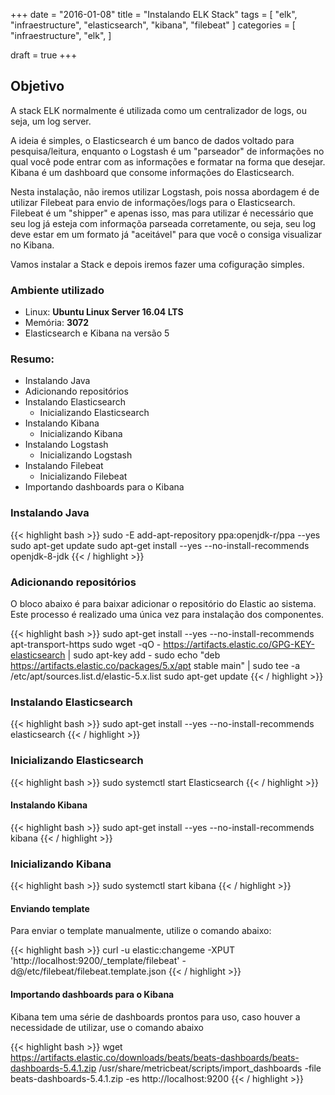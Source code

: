 +++
date = "2016-01-08"
title = "Instalando ELK Stack"
tags = [ "elk", "infraestructure", "elasticsearch", "kibana", "filebeat" ]
categories = [
  "infraestructure",
  "elk",
]

draft = true
+++

## Objetivo

A stack ELK normalmente é utilizada como um centralizador de logs, ou seja, um log server.

A ideia é simples, o Elasticsearch é um banco de dados voltado para pesquisa/leitura, enquanto o Logstash é um "parseador" de informações no qual você pode entrar com as informações e formatar na forma que desejar. Kibana é um dashboard que consome informações do Elasticsearch.

<!--more-->

Nesta instalação, não iremos utilizar Logstash, pois nossa abordagem é de utilizar Filebeat para envio de informações/logs para o Elasticsearch. Filebeat é um "shipper" e apenas isso, mas para utilizar é necessário que seu log já esteja com informaçõa parseada corretamente, ou seja, seu log deve estar em um formato já "aceitável" para que você o consiga visualizar no Kibana.

Vamos instalar a Stack e depois iremos fazer uma cofiguração simples.


### Ambiente utilizado

* Linux: **Ubuntu Linux Server 16.04 LTS**
* Memória: **3072**
* Elasticsearch e Kibana na versão 5

### Resumo:

* Instalando Java
* Adicionando repositórios
* Instalando Elasticsearch
  * Inicializando Elasticsearch
* Instalando Kibana
  * Inicializando Kibana
* Instalando Logstash
  * Inicializando Logstash
* Instalando Filebeat
  * Inicializando Filebeat
* Importando dashboards para o Kibana

### Instalando Java

{{< highlight bash >}}
sudo -E add-apt-repository ppa:openjdk-r/ppa --yes
sudo apt-get update
sudo apt-get install --yes --no-install-recommends openjdk-8-jdk
{{< / highlight >}}

### Adicionando repositórios
O bloco abaixo é para baixar adicionar o repositório do Elastic ao sistema. Este processo é realizado uma única vez para instalação dos componentes.

{{< highlight bash >}}
sudo apt-get install --yes --no-install-recommends apt-transport-https
sudo wget -qO - https://artifacts.elastic.co/GPG-KEY-elasticsearch | sudo apt-key add -
sudo echo "deb https://artifacts.elastic.co/packages/5.x/apt stable main" | sudo tee -a /etc/apt/sources.list.d/elastic-5.x.list
sudo apt-get update
{{< / highlight >}}

### Instalando Elasticsearch

{{< highlight bash >}}
sudo apt-get install --yes --no-install-recommends elasticsearch
{{< / highlight >}}

### Inicializando Elasticsearch

{{< highlight bash >}}
sudo systemctl start Elasticsearch
{{< / highlight >}}

#### Instalando Kibana

{{< highlight bash >}}
sudo apt-get install --yes --no-install-recommends kibana
{{< / highlight >}}

### Inicializando Kibana

{{< highlight bash >}}
sudo systemctl start kibana
{{< / highlight >}}

#### Enviando template
Para enviar o template manualmente, utilize o comando abaixo:

{{< highlight bash >}}
curl -u elastic:changeme -XPUT 'http://localhost:9200/_template/filebeat' -d@/etc/filebeat/filebeat.template.json
{{< / highlight >}}

#### Importando dashboards para o Kibana
Kibana tem uma série de dashboards prontos para uso, caso houver a necessidade de utilizar, use o comando abaixo

{{< highlight bash >}}
wget https://artifacts.elastic.co/downloads/beats/beats-dashboards/beats-dashboards-5.4.1.zip
/usr/share/metricbeat/scripts/import_dashboards -file beats-dashboards-5.4.1.zip -es http://localhost:9200
{{< / highlight >}}
